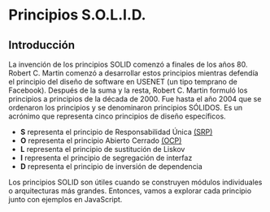 # Principios S.O.L.I.D.

## Introducción

La invención de los principios SOLID comenzó a finales de los años 80. Robert C. Martin comenzó a desarrollar estos principios mientras defendía el principio del diseño de software en USENET (un tipo temprano de Facebook). Después de la suma y la resta, Robert C. Martin formuló los principios a principios de la década de 2000. Fue hasta el año 2004 que se ordenaron los principios y se denominaron principios SÓLIDOS. Es un acrónimo que representa cinco principios de diseño específicos.

- **S** representa el principio de Responsabilidad Única [(SRP)](https://github.com/VictorHugoAguilar/javascript-design-patterns/blob/main/solid/SRP.md)	
- **O** representa el principio Abierto Cerrado [(OCP)](https://github.com/VictorHugoAguilar/javascript-design-patterns/blob/main/solid/OCP.md)
- **L** representa el principio de sustitución de Liskov
- **I** representa el principio de segregación de interfaz
- **D** representa el principio de inversión de dependencia

Los principios SOLID son útiles cuando se construyen módulos individuales o arquitecturas más grandes. Entonces, vamos a explorar cada principio junto con ejemplos en JavaScript.
